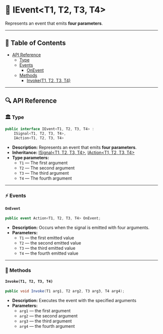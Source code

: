 # 🧩 IEvent&lt;T1, T2, T3, T4&gt;

Represents an event that emits <b>four parameters</b>.

---

## 📑 Table of Contents

- [API Reference](#-api-reference)
    - [Type](#-type)
    - [Events](#-events)
        - [OnEvent](#onevent)
    - [Methods](#-methods)
        - [Invoke(T1, T2, T3, T4)](#invoket1-t2-t3-t4)

---

## 🔍 API Reference

### 🏛️ Type <div id="-type"></div>

```csharp
public interface IEvent<T1, T2, T3, T4> : 
    ISignal<T1, T2, T3, T4>, 
    IAction<T1, T2, T3, T4>
```

- **Description:** Represents an event that emits <b>four parameters</b>.
- **Inheritance:** [ISignal&lt;T1, T2, T3, T4&gt;](ISignal%604.md),
  [IAction&lt;T1, T2, T3, T4&gt;](../Actions/IAction%604.md)
- **Type parameters:**
    - `T1` — The first argument
    - `T2` — The second argument
    - `T3` — The third argument
    - `T4` — The fourth argument

---

### ⚡ Events

#### `OnEvent`

```csharp
public event Action<T1, T2, T3, T4> OnEvent;
```

- **Description:** Occurs when the signal is emitted with four arguments.
- **Parameters:**
    - `T1` — the first emitted value
    - `T2` — the second emitted value
    - `T3` — the third emitted value
    - `T4` — the fourth emitted value

---

### 🏹 Methods

#### `Invoke(T1, T2, T3, T4)`

```csharp
public void Invoke(T1 arg1, T2 arg2, T3 arg3, T4 arg4);
```

- **Description:** Executes the event with the specified arguments
- **Parameters:**
    - `arg1` — the first argument
    - `arg2` — the second argument
    - `arg3` — the third argument
    - `arg4` — the fourth argument